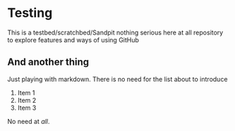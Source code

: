 # Testing
This is a testbed/scratchbed/Sandpit nothing serious here at all repository to explore features and ways of using GitHub

## And another thing
Just playing with markdown. There is no need for the list about to introduce
1. Item 1
2. Item 2
3. Item 3

No need at *all*.
